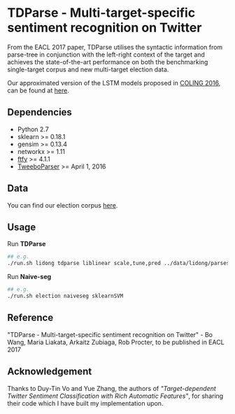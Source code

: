 # TDParse - Multi-target-specific sentiment recognition on Twitter
From the EACL 2017 paper, TDParse utilises the syntactic information from parse-tree in conjunction with the left-right context of the target and achieves the state-of-the-art performance on both the benchmarking single-target corpus and new multi-target election data.

Our approximated version of the LSTM models proposed in [COLING 2016](https://arxiv.org/abs/1512.01100), can be found at [here](https://github.com/bluemonk482/tdlstm).

## Dependencies
- Python 2.7
- sklearn >= 0.18.1
- gensim >= 0.13.4
- networkx >= 1.11
- [ftfy](https://github.com/LuminosoInsight/python-ftfy) >= 4.1.1
- [TweeboParser](https://github.com/ikekonglp/TweeboParser) >= April 1, 2016

## Data
You can find our election corpus [here](https://dx.doi.org/10.6084/m9.figshare.4479563.v1).

## Usage
Run **TDParse**
```bash
## e.g. 
./run.sh lidong tdparse liblinear scale,tune,pred ../data/lidong/parses/lidong.train.conll ../data/lidong/parses/lidong.test.conll
```
Run **Naive-seg**
```bash
## e.g. 
./run.sh election naiveseg sklearnSVM
```

## Reference
"TDParse - Multi-target-specific sentiment recognition on Twitter" - Bo Wang, Maria Liakata, Arkaitz Zubiaga, Rob Procter, to be published in EACL 2017

## Acknowledgement
Thanks to Duy-Tin Vo and Yue Zhang, the authors of *"Target-dependent Twitter Sentiment Classification with Rich Automatic Features"*, for sharing their code which I have built my implementation upon.
